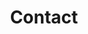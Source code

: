 ---
title: Contact
excerpt: "Contact me... eventually"
layout: splash
custom_css: career
permalink: /contact/
classes: wide
header:
    overlay_color: "#000"
    overlay_image: ./assets/images/bryggen.jpg
---